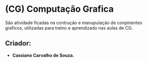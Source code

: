 # (CG) Computação Grafica
São atividade ficadas na contrução e manupulação de conpinentes graficos, utilizadas para treino e aprendizado nas aulas de CG.
## Criador:
* **Cassiano Carvalho de Souza.**
